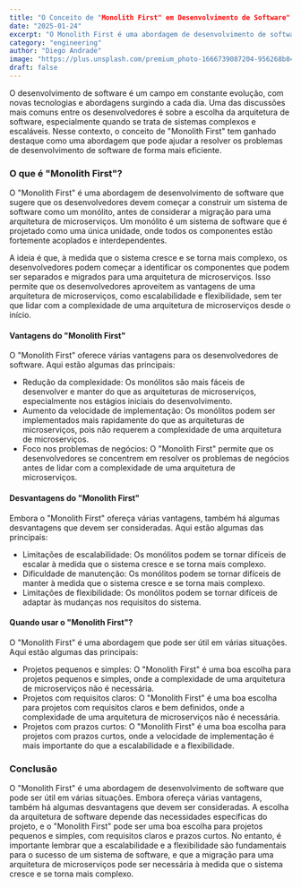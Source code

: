 ```yaml
---
title: "O Conceito de "Monolith First" em Desenvolvimento de Software"
date: "2025-01-24"
excerpt: "O Monolith First é uma abordagem de desenvolvimento de software que pode ser útil em várias situações, mas requer uma avaliação cuidadosa das necessidades específicas do projeto."
category: "engineering"
author: "Diego Andrade"
image: "https://plus.unsplash.com/premium_photo-1666739087204-956268b843cd?q=80&w=1938&auto=format&fit=crop&ixlib=rb-4.0.3&ixid=M3wxMjA3fDB8MHxwaG90by1wYWdlfHx8fGVufDB8fHx8fA%3D%3D"
draft: false
---
```


O desenvolvimento de software é um campo em constante evolução, com novas tecnologias e abordagens surgindo a cada dia. Uma das discussões mais comuns entre os desenvolvedores é sobre a escolha da arquitetura de software, especialmente quando se trata de sistemas complexos e escaláveis. Nesse contexto, o conceito de "Monolith First" tem ganhado destaque como uma abordagem que pode ajudar a resolver os problemas de desenvolvimento de software de forma mais eficiente.

### O que é "Monolith First"?

O "Monolith First" é uma abordagem de desenvolvimento de software que sugere que os desenvolvedores devem começar a construir um sistema de software como um monólito, antes de considerar a migração para uma arquitetura de microserviços. Um monólito é um sistema de software que é projetado como uma única unidade, onde todos os componentes estão fortemente acoplados e interdependentes.

A ideia é que, à medida que o sistema cresce e se torna mais complexo, os desenvolvedores podem começar a identificar os componentes que podem ser separados e migrados para uma arquitetura de microserviços. Isso permite que os desenvolvedores aproveitem as vantagens de uma arquitetura de microserviços, como escalabilidade e flexibilidade, sem ter que lidar com a complexidade de uma arquitetura de microserviços desde o início.

#### Vantagens do "Monolith First"

O "Monolith First" oferece várias vantagens para os desenvolvedores de software. Aqui estão algumas das principais:

* Redução da complexidade: Os monólitos são mais fáceis de desenvolver e manter do que as arquiteturas de microserviços, especialmente nos estágios iniciais do desenvolvimento.
* Aumento da velocidade de implementação: Os monólitos podem ser implementados mais rapidamente do que as arquiteturas de microserviços, pois não requerem a complexidade de uma arquitetura de microserviços.
* Foco nos problemas de negócios: O "Monolith First" permite que os desenvolvedores se concentrem em resolver os problemas de negócios antes de lidar com a complexidade de uma arquitetura de microserviços.

#### Desvantagens do "Monolith First"

Embora o "Monolith First" ofereça várias vantagens, também há algumas desvantagens que devem ser consideradas. Aqui estão algumas das principais:

* Limitações de escalabilidade: Os monólitos podem se tornar difíceis de escalar à medida que o sistema cresce e se torna mais complexo.
* Dificuldade de manutenção: Os monólitos podem se tornar difíceis de manter à medida que o sistema cresce e se torna mais complexo.
* Limitações de flexibilidade: Os monólitos podem se tornar difíceis de adaptar às mudanças nos requisitos do sistema.

#### Quando usar o "Monolith First"?

O "Monolith First" é uma abordagem que pode ser útil em várias situações. Aqui estão algumas das principais:

* Projetos pequenos e simples: O "Monolith First" é uma boa escolha para projetos pequenos e simples, onde a complexidade de uma arquitetura de microserviços não é necessária.
* Projetos com requisitos claros: O "Monolith First" é uma boa escolha para projetos com requisitos claros e bem definidos, onde a complexidade de uma arquitetura de microserviços não é necessária.
* Projetos com prazos curtos: O "Monolith First" é uma boa escolha para projetos com prazos curtos, onde a velocidade de implementação é mais importante do que a escalabilidade e a flexibilidade.

### Conclusão

O "Monolith First" é uma abordagem de desenvolvimento de software que pode ser útil em várias situações. Embora ofereça várias vantagens, também há algumas desvantagens que devem ser consideradas. A escolha da arquitetura de software depende das necessidades específicas do projeto, e o "Monolith First" pode ser uma boa escolha para projetos pequenos e simples, com requisitos claros e prazos curtos. No entanto, é importante lembrar que a escalabilidade e a flexibilidade são fundamentais para o sucesso de um sistema de software, e que a migração para uma arquitetura de microserviços pode ser necessária à medida que o sistema cresce e se torna mais complexo.
